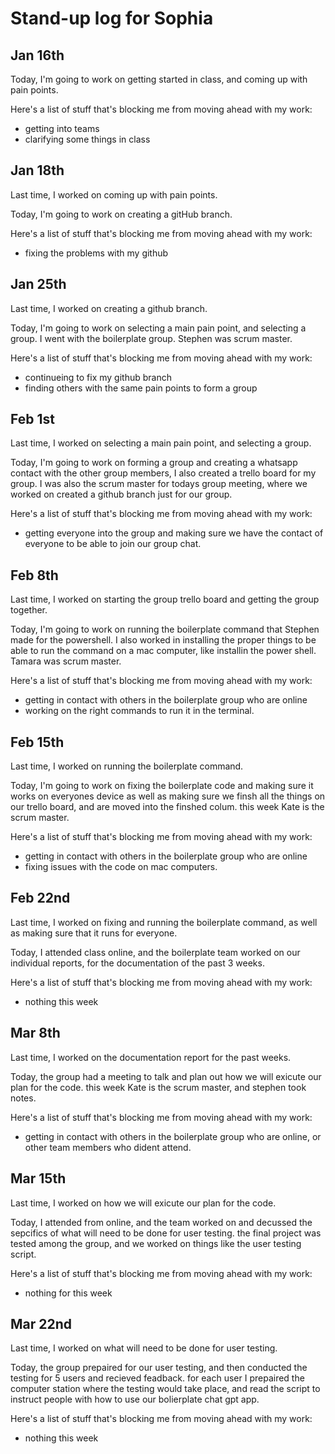 # Stand-up log for Sophia

## Jan 16th
Today, I'm going to work on getting started in class, and coming up with pain points.

Here's a list of stuff that's blocking me from moving ahead with my work:
- getting into teams
- clarifying some things in class


## Jan 18th
Last time, I worked on coming up with pain points.

Today, I'm going to work on creating a gitHub branch.

Here's a list of stuff that's blocking me from moving ahead with my work:
- fixing the problems with my github


## Jan 25th
Last time, I worked on creating a github branch.

Today, I'm going to work on selecting a main pain point, and selecting a group. I went with the boilerplate group. Stephen was scrum master.

Here's a list of stuff that's blocking me from moving ahead with my work:
- continueing to fix my github branch
- finding others with the same pain points to form a group


## Feb 1st
Last time, I worked on selecting a main pain point, and selecting a group.

Today, I'm going to work on forming a group and creating a whatsapp contact with the other group members, I also created a trello board for my group. I was also the scrum master for todays group meeting, where we worked on created a github branch just for our group.

Here's a list of stuff that's blocking me from moving ahead with my work:
- getting everyone into the group and making sure we have the contact of everyone to be able to join our group chat.


## Feb 8th
Last time, I worked on starting the group trello board and getting the group together.

Today, I'm going to work on running the boilerplate command that Stephen made for the powershell. I also worked in installing the proper things to be able to run the command on a mac computer, like installin the power shell. Tamara was scrum master.

Here's a list of stuff that's blocking me from moving ahead with my work:
- getting in contact with others in the boilerplate group who are online
- working on the right commands to run it in the terminal.


## Feb 15th
Last time, I worked on running the boilerplate command.

Today, I'm going to work on fixing the boilerplate code and making sure it works on everyones device as well as making sure we finsh all the things on our trello board, and are moved into the finshed colum. this week Kate is the scrum master. 

Here's a list of stuff that's blocking me from moving ahead with my work:
- getting in contact with others in the boilerplate group who are online
- fixing issues with the code on mac computers.



## Feb 22nd
Last time, I worked on fixing and running the boilerplate command, as well as making sure that it runs for everyone.

Today, I attended class online, and the boilerplate team worked on our individual reports, for the documentation of the past 3 weeks.

Here's a list of stuff that's blocking me from moving ahead with my work:
- nothing this week



## Mar 8th
Last time, I worked on the documentation report for the past weeks.

Today, the group had a meeting to talk and plan out how we will exicute our plan for the code. this week Kate is the scrum master, and stephen took notes.

Here's a list of stuff that's blocking me from moving ahead with my work:
- getting in contact with others in the boilerplate group who are online, or other team members who dident attend.


## Mar 15th
Last time, I worked on how we will exicute our plan for the code.

Today, I attended from online, and the team worked on and decussed the sepcifics of what will need to be done for user testing. the final project was tested among the group, and we worked on things like the user testing script.

Here's a list of stuff that's blocking me from moving ahead with my work:
- nothing for this week


## Mar 22nd
Last time, I worked on what will need to be done for user testing.

Today, the group prepaired for our user testing, and then conducted the testing for 5 users and recieved feadback. for each user I prepaired the computer station where the testing would take place, and read the script to instruct people with how to use our bolierplate chat gpt app.

Here's a list of stuff that's blocking me from moving ahead with my work:
- nothing this week

